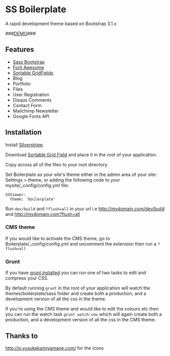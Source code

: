 # SS Boilerplate #

A rapid development theme based on Bootstrap 3.1.x

###[DEMO](http://webdough.co.nz/~boilerpl/)###

## Features ##

* [Sass Bootstrap](https://github.com/thomas-mcdonald/bootstrap-sass)
* [Font Awesome](http://fontawesome.io/)
* [Sortable GridFields](https://github.com/UndefinedOffset/SortableGridField)
* Blog
* Portfolio
* Files
* User Registration
* Disqus Comments
* Contact Form
* Mailchimp Newsletter
* Google Fonts API

## Installation ##

Install [Silverstripe](http://www.silverstripe.org/stable-download/).

Download [Sortable Grid Field](https://github.com/UndefinedOffset/SortableGridField) and place it in the root of your application.

Copy across all of the files to your root directory.

Set Boilerplate as your site's theme either in the admin area of your site: Settings > theme, or adding the following code to your mysite/_config/config.yml file:

```
SSViewer:
  theme: 'boilerplate'
```

Run `dev/build` and `?flush=all` in your url i.e http://mydomain.com/dev/build and http://mydomain.com?flush=all

### CMS theme ###

If you would like to activate the CMS theme, go to Boilerplate/_config/config.yml and uncomment the extension then run a `?flush=all`

### Grunt ###

If you have [grunt installed](http://gruntjs.com/getting-started) you can run one of two tasks to edit and compress your CSS.

By default running `grunt` in the root of your application will watch the themes/boilerplate/sass folder and create both a production, and a development version of all the css in the theme.

If you're using the CMS theme and would like to edit the colours etc then you can run the watch task `grunt watch:cms` which will again create both a production, and a development version of all the css in the CMS theme.

## Thanks to ##

http://p.yusukekamiyamane.com/ for the icons

